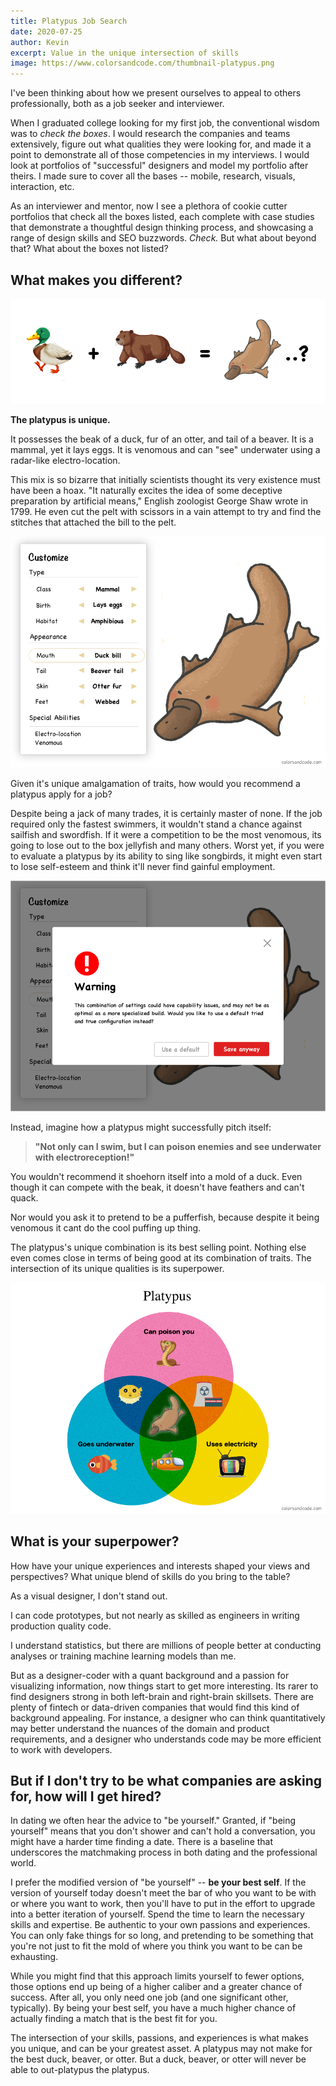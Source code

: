 ```yaml
---
title: Platypus Job Search
date: 2020-07-25
author: Kevin
excerpt: Value in the unique intersection of skills
image: https://www.colorsandcode.com/thumbnail-platypus.png
---
```

I've been thinking about how we present ourselves to appeal to others professionally, both as a job seeker and interviewer. 

When I graduated college looking for my first job, the conventional wisdom was to *check the boxes*. I would research the companies and teams extensively, figure out what qualities they were looking for, and made it a point to demonstrate all of those competencies in my interviews. I would look at portfolios of "successful" designers and model my portfolio after theirs. I made sure to cover all the bases -- mobile, research, visuals, interaction, etc.

As an interviewer and mentor, now I see a plethora of cookie cutter portfolios that check all the boxes listed, each complete with case studies that demonstrate a thoughtful design thinking process, and showcasing a range of design skills and SEO buzzwords. *Check.* But what about beyond that? What about the boxes not listed?

## What makes you different?

![platypus fusion](../src/platypus-assets/fusion.png)

**The platypus is unique.**

It possesses the beak of a duck, fur of an otter, and tail of a beaver. It is a mammal, yet it lays eggs. It is venomous and can "see" underwater using a radar-like electro-location.

This mix is so bizarre that initially scientists thought its very existence must have been a hoax. "It naturally excites the idea of some deceptive preparation by artificial means," English zoologist George Shaw wrote in 1799. He even cut the pelt with scissors in a vain attempt to try and find the stitches that attached the bill to the pelt.

![platypus customize](../src/platypus-assets/customize.png)

Given it's unique amalgamation of traits, how would you recommend a platypus apply for a job?

Despite being a jack of many trades, it is certainly master of none. If the job required only the fastest swimmers, it wouldn't stand a chance against sailfish and swordfish. If it were a competition to be the most venomous, its going to lose out to the box jellyfish and many others. Worst yet, if you were to evaluate a platypus by its ability to sing like songbirds, it might even start to lose self-esteem and think it'll never find gainful employment.

![platypus warning](../src/platypus-assets/customize-warning.png)
 
Instead, imagine how a platypus might successfully pitch itself:

>  **"Not only can I swim, but I can poison enemies and see underwater
> with electroreception!"**

You wouldn't recommend it shoehorn itself into a mold of a duck. Even though it can compete with the beak, it doesn't have feathers and can't quack.

Nor would you ask it to pretend to be a pufferfish, because despite it being venomous it cant do the cool puffing up thing.

The platypus's unique combination is its best selling point. Nothing else even comes close in terms of being good at its combination of traits. The intersection of its unique qualities is its superpower.


![platypus venn-diagram](../src/platypus-assets/venn-diagram.png)

## What is your superpower?

How have your unique experiences and interests shaped your views and perspectives? What unique blend of skills do you bring to the table?

As a visual designer, I don't stand out.

I can code prototypes, but not nearly as skilled as engineers in writing production quality code.

I understand statistics, but there are millions of people better at conducting analyses or training machine learning models than me.

But as a designer-coder with a quant background and a passion for visualizing information, now things start to get more interesting. Its rarer to find designers strong in both left-brain and right-brain skillsets. There are plenty of fintech or data-driven companies that would find this kind of background appealing. For instance, a designer who can think quantitatively may better understand the nuances of the domain and product requirements, and a designer who understands code may be more efficient to work with developers.

## But if I don't try to be what companies are asking for, how will I get hired?

In dating we often hear the advice to "be yourself." Granted, if "being yourself" means that you don't shower and can't hold a conversation, you might have a harder time finding a date. There is a baseline that underscores the matchmaking process in both dating and the professional world. 

I prefer the modified version of "be yourself" -- **be your best self**. If the version of yourself today doesn't meet the bar of who you want to be with or where you want to work, then you'll have to put in the effort to upgrade into a better iteration of yourself. Spend the time to learn the necessary skills and expertise. Be authentic to your own passions and experiences. You can only fake things for so long, and pretending to be something that you're not just to fit the mold of where you think you want to be can be exhausting. 

While you might find that this approach limits yourself to fewer options, those options end up being of a higher caliber and a greater chance of success. After all, you only need one job (and one significant other, typically). By being your best self, you have a much higher chance of actually finding a match that is the best fit for you. 

The intersection of your skills, passions, and experiences is what makes you unique, and can be your greatest asset. A platypus may not make for the best duck, beaver, or otter. But a duck, beaver, or otter will never be able to out-platypus the platypus.